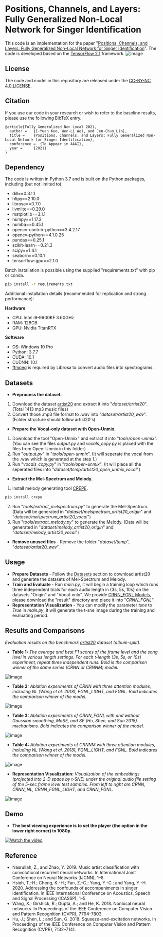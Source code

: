 # Positions, Channels, and Layers: Fully Generalized Non-Local Network for Singer Identification
This code is an implementation for the paper 
"[Positions, Channels, and Layers: Fully Generalized Non-Local Network for Singer Identification](https://)".
The code is developed based on the [TensorFlow 2.1](https://www.tensorflow.org/) framework.
![image](https://github.com/ian-k-1217/Fully-Generalized-Non-Local-Network/blob/master/images/FGNL_Fig1.png)

## License
The code and model in this repository are released under the [CC-BY-NC 4.0 LICENSE](https://github.com/i-yuan-kuo/Fully-Generalized-Non-Local-Network/blob/master/LICENSE).

## Citation
If you use our code in your research or wish to refer to the baseline results, please use the following BibTeX entry.
```
@article{Fully Generalized Non Local 2021,
  author =   {I-Yuan Kuo, Wen-Li Wei, and Jen-Chun Lin},
  title =    {Positions, Channels, and Layers: Fully Generalized Non-Local Network for Singer Identification},
  conference =  {To Appear in AAAI},
  year =     {2021}
}
```
## Dependency
The code is written in Python 3.7 and is built on the Python packages, including (but not limited to):
- dill==0.3.1.1
- h5py==2.10.0
- librosa==0.7.0
- llvmlite==0.29.0
- matplotlib==3.1.1
- numpy==1.17.2
- numba==0.45.1
- opencv-contrib-python==3.4.2.17
- opencv-python==4.1.0.25
- pandas==0.25.1
- scikit-learn==0.21.3
- scipy==1.4.1
- seaborn==0.10.1
- tensorflow-gpu==2.1.0


Batch installation is possible using the supplied "requirements.txt" with pip or conda.

````cmd
pip install -r requirements.txt
````

Additional installation details (recommended for replication and strong performance):

**Hardware**
- CPU: Intel i9-9900KF 3.60GHz
- RAM: 128GB
- GPU: Nvidia TitanRTX

**Software**
- OS: Windows 10 Pro
- Python: 3.7.7
- CUDA: 10.1
- CUDNN: 10.1
- [ffmpeg](http://ffmpeg.org/download.html) is required by Librosa to convert audio files into spectrograms. 

## Datasets
- **Preprocess the dataset.**
1. Download the dataset [artist20](https://labrosa.ee.columbia.edu/projects/artistid/) and extract it into "*dataset/artist20*". (Total 1413 mp3 music files)
2. Convert those .mp3 file format to .wav into "*dataset/artist20_wav*". (Folder structure should follow artist20's)

- **Prepare the Vocal-only dataset with [Open-Unmix](https://github.com/sigsep/open-unmix-pytorch).**
1. Download the tool "Open-Unmix" and extract it into "*tools/open-unmix*". (You can see the files *output.py* and *vocals_copy.py* is placed with the files from Open-Unmix in this folder)
2. Run "*output.py*" in "*tools/open-unmix*". (It will seperate the vocal from the .wav which is generated at the step 1.)
3. Run "*vocals_copy.py*" in "*tools/open-unmix*". (It will place all the seperated files into "*dataset/temp/artist20_open_unmix_vocal*")

- **Extract the Mel-Spectrum and Melody.**
1. Install melody generating tool [CREPE](https://github.com/marl/crepe).
````cmd
pip install crepe
````
2. Run "*tools/extract_melspectrum.py*" to generate the Mel-Spectrum. (Data will be generated in "*dataset/melspectrum_artist20_origin*" and "*dataset/melspectrum_artist20_vocal*")
3. Run "*tools/extract_melody.py*" to generate the Melody. (Data will be generated in "*dataset/melody_artist20_origin*" and "*dataset/melody_artist20_vocal*")

- **Remove unused files** - Remove the folder "*dataset/temp*", "*dataset/artist20_wav*".

## Usage
- **Prepare Datasets** - Follow the [Datasets](#Datasets) section to download artist20 and generate the datasets of Mel-Spectrum and Melody.
- **Train and Evaluate** - Run *main.py*, it will begin a training loop which runs three independent trials for each audio length in {3s, 5s, 10s} on the datasets "Origin" and "Vocal-only". We provide [CRNN_FGNL Models](https://drive.google.com/drive/folders/15Z9cReCk7WLVLBFuLmjHk6IwHDDviAM7?usp=sharing), please download the "result" directory and place it into "*CRNN_FGNL*".
- **Representation Visualization** - You can modify the parameter *tsne* to *True* in *main.py*, it will generate the t-sne image during the training and evaluating period.

## Results and Comparisons

*Evaluation results on the benchmark [artist20](https://labrosa.ee.columbia.edu/projects/artistid/) dataset (album-split).*

- **Table 1:** *The average and best F1 scores of the frame level and the song level in various length settings. For each t-length (3s, 5s, or 10s) experiment, repeat three independent runs. Bold is the comparison winner of the same series (CRNN or CRNNM) model.*

![image](https://github.com/ian-k-1217/Fully-Generalized-Non-Local-Network/blob/master/images/Result_Table1.png)

- **Table 2:** *Ablation experiments of CRNN with three attention modules, including NL (Wang et al. 2018), FGNL_LIGHT, and FGNL. Bold indicates the comparison winner of the model.*

![image](https://github.com/ian-k-1217/Fully-Generalized-Non-Local-Network/blob/master/images/Result_Table2.png)

- **Table 3:** *Ablation experiments of CRNN_FGNL with and without Gaussian smoothing, MoSE, and SE (Hu, Shen, and Sun 2018) mechanisms. Bold indicates the comparison winner of the model.*

![image](https://github.com/ian-k-1217/Fully-Generalized-Non-Local-Network/blob/master/images/Result_Table3.png)

- **Table 4:** *Ablation experiments of CRNNM with three attention modules, including NL (Wang et al. 2018), FGNL_LIGHT, and FGNL. Bold indicates the comparison winner of the model.*

![image](https://github.com/ian-k-1217/Fully-Generalized-Non-Local-Network/blob/master/images/Result_Table4.svg)

- **Representation Visualization:** *Visualization of the embeddings (projected into 2-D space by t-SNE) under the original audio file setting of the 5-sec frame level test samples. From left to right are CRNN, CRNN_NL, CRNN_FGNL_LIGHT, and CRNN_FGNL.*

![image](https://github.com/ian-k-1217/Fully-Generalized-Non-Local-Network/blob/master/images/Result_RepresentationVisualization.png)

## Demo

- **The best viewing experience is to set the player (the option in the lower right corner) to 1080p.**

[![Watch the video](https://github.com/ian-k-1217/Fully-Generalized-Non-Local-Network/blob/master/images/FGNL_Demo.png)](https://drive.google.com/file/d/1Ut57QWhbxN90EP-N7R-oS1Mji6YBBN0-/preview)

## Reference
- Nasrullah, Z., and Zhao, Y. 2019. Music artist classification with convolutional recurrent neural networks. In International Joint Conference on Neural Networks (IJCNN), 1–8.
- Hsieh, T.-H.; Cheng, K.-H.; Fan, Z.-C.; Yang, Y.-C.; and Yang, Y.-H. 2020. Addressing the confounds of accompaniments in singer identification. In IEEE International Conference on Acoustics, Speech and Signal Processing (ICASSP), 1–5.
- Wang, X.; Girshick, R.; Gupta, A.; and He, K. 2018. Nonlocal neural networks. In Proceedings of the IEEE Conference on Computer Vision and Pattern Recognition (CVPR), 7794–7803.
- Hu, J.; Shen, L.; and Sun, G. 2018. Squeeze-and-excitation networks. In Proceedings of the IEEE Conference on Computer Vision and Pattern Recognition (CVPR), 7132–7141.
